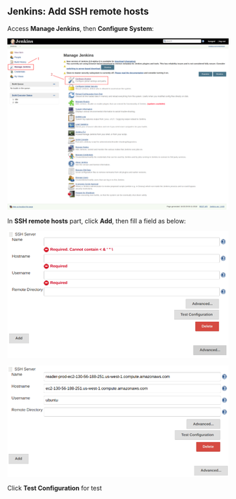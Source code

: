 Jenkins: Add SSH remote hosts
---

Access **Manage Jenkins**, then **Configure System**:

![](../../images/devops/jenkins/2018-11-05-jenkins-SSH-remote-hosts-00.png)

In **SSH remote hosts** part, click **Add**, then fill a field as below:

![](../../images/devops/jenkins/2018-11-05-jenkins-SSH-remote-hosts-01.png)

![](../../images/devops/jenkins/2018-11-05-jenkins-SSH-remote-hosts-02.png)

Click **Test Configuration** for test

